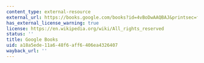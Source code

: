 ```yaml
---
content_type: external-resource
external_url: https://books.google.com/books?id=4vBoDwAAQBAJ&printsec=frontcover&source=gbs_ge_summary_r&cad=0#v=onepage&q&f=false
has_external_license_warning: true
license: https://en.wikipedia.org/wiki/All_rights_reserved
status: ''
title: Google Books
uid: a18a5ede-11a6-48f6-aff6-406ea4326407
wayback_url: ''
---
```

